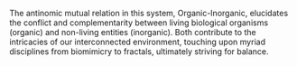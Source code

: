 
The antinomic mutual relation in this system, Organic-Inorganic, elucidates the conflict and complementarity between living biological organisms (organic) and non-living entities (inorganic). Both contribute to the intricacies of our interconnected environment, touching upon myriad disciplines from biomimicry to fractals, ultimately striving for balance.

